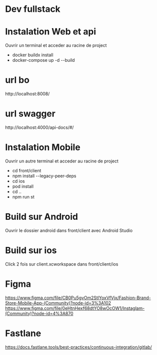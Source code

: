 # Dev fullstack

# Instalation Web et api
Ouvrir un terminal et acceder au racine de project
- docker buildx install
- docker-compose up -d --build

# url bo
http://localhost:8008/

# url swagger
http://localhost:4000/api-docs/#/


# Instalation Mobile
Ouvrir un autre terminal et acceder au racine de project
- cd front/client
- npm install --legacy-peer-deps
- cd ios
- pod install
- cd ..
- npm run st

# Build sur Android
Ouvrir le dossier android dans front/client avec Android Studio

# Build sur ios
Click 2 fois sur client.xcworkspace dans front/client/ios

# Figma
https://www.figma.com/file/CB0Pu5gvOm2StlYoxVfVjx/Fashion-Brand-Store-Mobile-App-(Community)?node-id=3%3A102
https://www.figma.com/file/0eHtnHexf68dtYO8wOcOW1/Instaglam-(Community)?node-id=4%3A870

# Fastlane
https://docs.fastlane.tools/best-practices/continuous-integration/gitlab/
